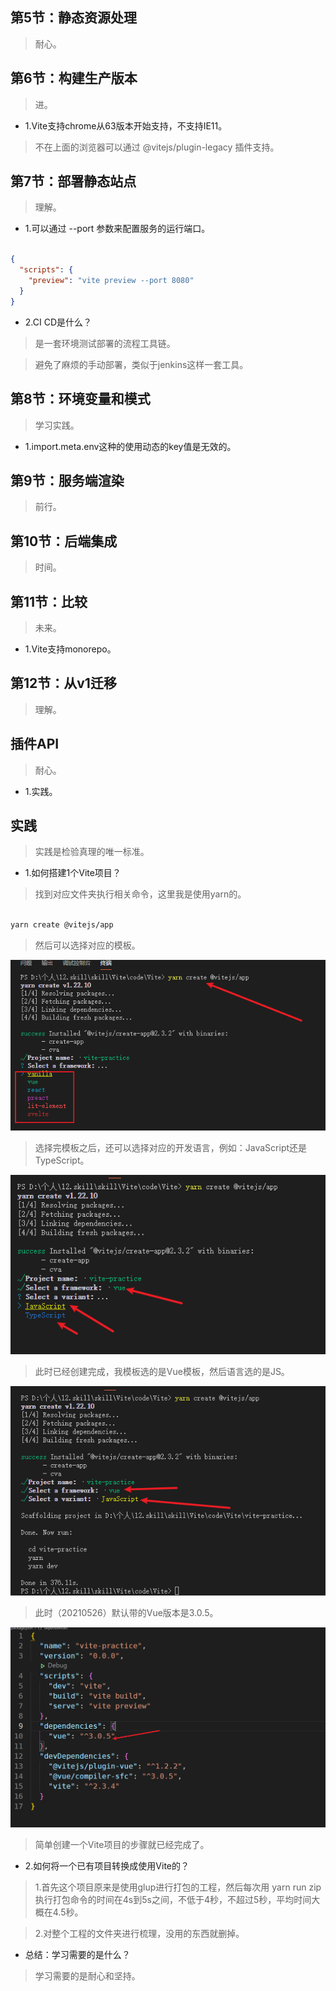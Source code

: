 ## 第5节：静态资源处理

>耐心。

## 第6节：构建生产版本

>进。

- 1.Vite支持chrome从63版本开始支持，不支持IE11。

>不在上面的浏览器可以通过 @vitejs/plugin-legacy 插件支持。

## 第7节：部署静态站点

>理解。

- 1.可以通过 --port 参数来配置服务的运行端口。

```json

{
  "scripts": {
    "preview": "vite preview --port 8080"
  }
}

```

- 2.CI CD是什么？

>是一套环境测试部署的流程工具链。

>避免了麻烦的手动部署，类似于jenkins这样一套工具。

## 第8节：环境变量和模式

>学习实践。

- 1.import.meta.env这种的使用动态的key值是无效的。

## 第9节：服务端渲染

>前行。

## 第10节：后端集成

>时间。

## 第11节：比较

>未来。

- 1.Vite支持monorepo。

## 第12节：从v1迁移

>理解。

## 插件API

>耐心。

- 1.实践。

## 实践

>实践是检验真理的唯一标准。

- 1.如何搭建1个Vite项目？

>找到对应文件夹执行相关命令，这里我是使用yarn的。

```sh

yarn create @vitejs/app

```

>然后可以选择对应的模板。

<img src="../images/模板.png">

>选择完模板之后，还可以选择对应的开发语言，例如：JavaScript还是TypeScript。

<img src="../images/选择语言.png">

>此时已经创建完成，我模板选的是Vue模板，然后语言选的是JS。

<img src="../images/创建完成.png">

>此时（20210526）默认带的Vue版本是3.0.5。

<img src="../images/默认带的Vue版本.png">

>简单创建一个Vite项目的步骤就已经完成了。

- 2.如何将一个已有项目转换成使用Vite的？

>1.首先这个项目原来是使用glup进行打包的工程，然后每次用 yarn run zip 执行打包命令的时间在4s到5s之间，不低于4秒，不超过5秒，平均时间大概在4.5秒。

>2.对整个工程的文件夹进行梳理，没用的东西就删掉。

- 总结：学习需要的是什么？

>学习需要的是耐心和坚持。
